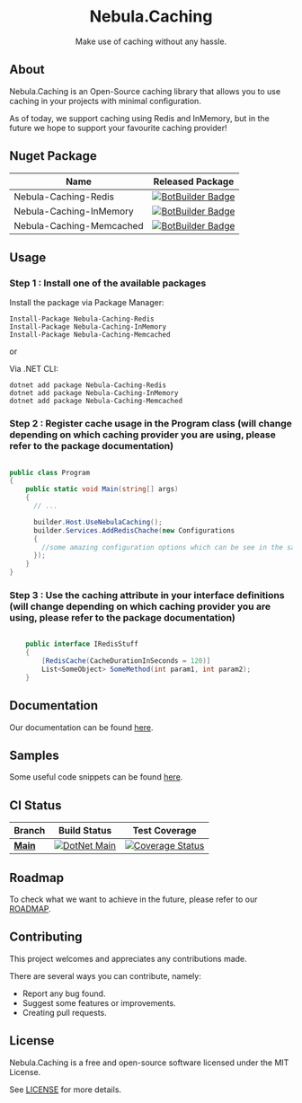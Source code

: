 <h1 align="center">
  Nebula.Caching
</h1>
<p align="center">
  Make use of caching without any hassle.
</p>

## About

Nebula.Caching is an Open-Source caching library that allows you to use caching in your projects with minimal configuration.

As of today, we support caching using Redis and InMemory, but in the future we hope to support your favourite caching provider!

## Nuget Package

| Name                     | Released Package                                                                                                                                                          |
| ------------------------ | ------------------------------------------------------------------------------------------------------------------------------------------------------------------------- |
| Nebula-Caching-Redis     | [![BotBuilder Badge](https://buildstats.info/nuget/Nebula-Caching-Redis?includePreReleases=true&dWidth=70)](https://www.nuget.org/packages/Nebula-Caching-Redis/)         |
| Nebula-Caching-InMemory  | [![BotBuilder Badge](https://buildstats.info/nuget/Nebula-Caching-InMemory?includePreReleases=true&dWidth=70)](https://www.nuget.org/packages/Nebula-Caching-InMemory/)   |
| Nebula-Caching-Memcached | [![BotBuilder Badge](https://buildstats.info/nuget/Nebula-Caching-Memcached?includePreReleases=true&dWidth=70)](https://www.nuget.org/packages/Nebula-Caching-Memcached/) |

## Usage

### Step 1 : Install one of the available packages

Install the package via Package Manager:

```
Install-Package Nebula-Caching-Redis
Install-Package Nebula-Caching-InMemory
Install-Package Nebula-Caching-Memcached
```

or

Via .NET CLI:

```
dotnet add package Nebula-Caching-Redis
dotnet add package Nebula-Caching-InMemory
dotnet add package Nebula-Caching-Memcached
```

### Step 2 : Register cache usage in the Program class (will change depending on which caching provider you are using, please refer to the package documentation)

```csharp

public class Program
{
    public static void Main(string[] args)
    {
      // ...

      builder.Host.UseNebulaCaching();
      builder.Services.AddRedisChache(new Configurations
      {
        //some amazing configuration options which can be see in the samples or documentation section
      });
    }
}

```

### Step 3 : Use the caching attribute in your interface definitions (will change depending on which caching provider you are using, please refer to the package documentation)

```csharp

    public interface IRedisStuff
    {
        [RedisCache(CacheDurationInSeconds = 120)]
        List<SomeObject> SomeMethod(int param1, int param2);
    }

```

## Documentation

Our documentation can be found [here](docs/documentation/).

## Samples

Some useful code snippets can be found [here](docs/samples/).

## CI Status

| Branch                                                                          | Build Status                                                                                                                                                                                             | Test Coverage                                                                                                                                                                                                       |
| ------------------------------------------------------------------------------- | -------------------------------------------------------------------------------------------------------------------------------------------------------------------------------------------------------- | ------------------------------------------------------------------------------------------------------------------------------------------------------------------------------------------------------------------- |
| [**Main**](https://github.com/Nebula-Software-Systems/Nebula.Caching/tree/main) | [![DotNet Main](https://github.com/Nebula-Software-Systems/Nebula.Caching/actions/workflows/cicd.yaml/badge.svg)](https://github.com/Nebula-Software-Systems/Nebula.Caching/actions/workflows/cicd.yaml) | [![Coverage Status](https://coveralls.io/repos/github/Nebula-Software-Systems/Nebula.Caching/badge.svg?branch=main&service=github)](https://coveralls.io/github/Nebula-Software-Systems/Nebula.Caching?branch=main) |

## Roadmap

To check what we want to achieve in the future, please refer to our [ROADMAP](docs/roadmap/Roadmap.md).

## Contributing

This project welcomes and appreciates any contributions made.

There are several ways you can contribute, namely:

- Report any bug found.
- Suggest some features or improvements.
- Creating pull requests.

## License

Nebula.Caching is a free and open-source software licensed under the MIT License.

See [LICENSE](LICENSE) for more details.

